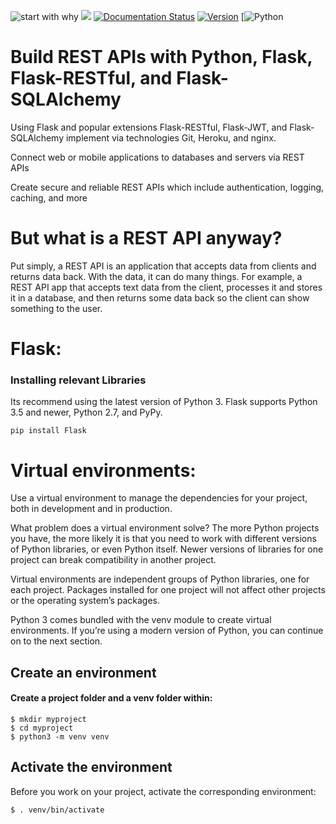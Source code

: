 ![start with why](https://img.shields.io/pypi/l/tweepy)
![](https://img.shields.io/pypi/l/pandas)
[![Documentation Status](http://img.shields.io/badge/docs-v3.9.0-brightgreen.svg?style=flat)](http://docs.tweepy.org)
[![Version](http://img.shields.io/pypi/v/tweepy.svg?style=flat)](https://pypi.org/project/tweepy/)
[![Python](https://img.shields.io/badge/python-3.5%20%7C%203.6%20%7C%203.7-blue)
# Build REST APIs with Python, Flask, Flask-RESTful, and Flask-SQLAlchemy
 Using Flask and popular extensions Flask-RESTful, Flask-JWT, and Flask-SQLAlchemy implement via technologies Git, Heroku, and nginx.

 Connect web or mobile applications to databases and servers via REST APIs

 Create secure and reliable REST APIs which include authentication, logging, caching, and more
 



# But what is a REST API anyway?
 Put simply, a REST API is an application that accepts data from clients and returns data back. With the data, it can do many things. For example, a REST API app that accepts text data from the client, processes it and stores it in a database, and then returns some data back so the client can show something to the user.


Flask: 
======
###  Installing relevant Libraries
Its recommend using the latest version of Python 3. Flask supports Python 3.5 and newer, Python 2.7, and PyPy.

```
pip install Flask
```


Virtual environments:
======
Use a virtual environment to manage the dependencies for your project, both in development and in production.

What problem does a virtual environment solve? The more Python projects you have, the more likely it is that you need to work with different versions of Python libraries, or even Python itself. Newer versions of libraries for one project can break compatibility in another project.

Virtual environments are independent groups of Python libraries, one for each project. Packages installed for one project will not affect other projects or the operating system’s packages.

Python 3 comes bundled with the venv module to create virtual environments. If you’re using a modern version of Python, you can continue on to the next section.

## Create an environment

#### Create a project folder and a venv folder within:
```
$ mkdir myproject
$ cd myproject
$ python3 -m venv venv
```
## Activate the environment
Before you work on your project, activate the corresponding environment:
```
$ . venv/bin/activate
```




